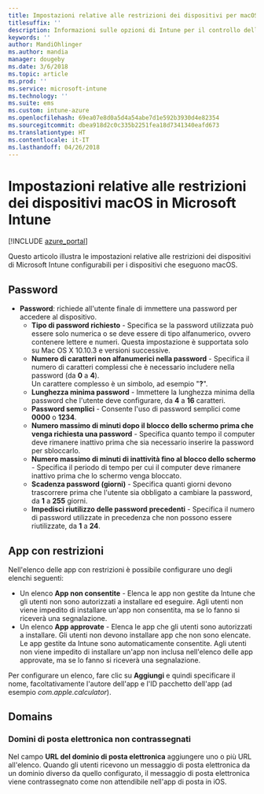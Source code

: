 ```yaml
---
title: Impostazioni relative alle restrizioni dei dispositivi per macOS in Microsoft Intune
titlesuffix: ''
description: Informazioni sulle opzioni di Intune per il controllo delle impostazioni e delle funzionalità nei dispositivi che eseguono macOS.
keywords: ''
author: MandiOhlinger
ms.author: mandia
manager: dougeby
ms.date: 3/6/2018
ms.topic: article
ms.prod: ''
ms.service: microsoft-intune
ms.technology: ''
ms.suite: ems
ms.custom: intune-azure
ms.openlocfilehash: 69ea07e8d0a5d4a54abe7d1e592b3930d4e82354
ms.sourcegitcommit: dbea918d2c0c335b2251fea18d7341340eafd673
ms.translationtype: HT
ms.contentlocale: it-IT
ms.lasthandoff: 04/26/2018
---
```

# <a name="microsoft-intune-macos-device-restriction-settings"></a>Impostazioni relative alle restrizioni dei dispositivi macOS in Microsoft Intune

[!INCLUDE [azure_portal](./includes/azure_portal.md)]

Questo articolo illustra le impostazioni relative alle restrizioni dei dispositivi di Microsoft Intune configurabili per i dispositivi che eseguono macOS.

## <a name="password"></a>Password
-   **Password**: richiede all'utente finale di immettere una password per accedere al dispositivo.
    -   **Tipo di password richiesto** - Specifica se la password utilizzata può essere solo numerica o se deve essere di tipo alfanumerico, ovvero contenere lettere e numeri. Questa impostazione è supportata solo su Mac OS X 10.10.3 e versioni successive.
    -   **Numero di caratteri non alfanumerici nella password** - Specifica il numero di caratteri complessi che è necessario includere nella password (da **0** a **4**).<br>Un carattere complesso è un simbolo, ad esempio "**?**".
    -   **Lunghezza minima password** - Immettere la lunghezza minima della password che l'utente deve configurare, da **4** a **16** caratteri.
    -   **Password semplici** - Consente l'uso di password semplici come **0000** o **1234**.
    -   **Numero massimo di minuti dopo il blocco dello schermo prima che venga richiesta una password** - Specifica quanto tempo il computer deve rimanere inattivo prima che sia necessario inserire la password per sbloccarlo.
    -   **Numero massimo di minuti di inattività fino al blocco dello schermo** - Specifica il periodo di tempo per cui il computer deve rimanere inattivo prima che lo schermo venga bloccato.
    -   **Scadenza password (giorni)** - Specifica quanti giorni devono trascorrere prima che l'utente sia obbligato a cambiare la password, da **1** a **255** giorni.
    -   **Impedisci riutilizzo delle password precedenti** - Specifica il numero di password utilizzate in precedenza che non possono essere riutilizzate, da **1** a **24**.

## <a name="restricted-apps"></a>App con restrizioni

Nell'elenco delle app con restrizioni è possibile configurare uno degli elenchi seguenti:

- Un elenco **App non consentite** - Elenca le app non gestite da Intune che gli utenti non sono autorizzati a installare ed eseguire. Agli utenti non viene impedito di installare un'app non consentita, ma se lo fanno si riceverà una segnalazione.
- Un elenco **App approvate** - Elenca le app che gli utenti sono autorizzati a installare. Gli utenti non devono installare app che non sono elencate. Le app gestite da Intune sono automaticamente consentite. Agli utenti non viene impedito di installare un'app non inclusa nell'elenco delle app approvate, ma se lo fanno si riceverà una segnalazione.

Per configurare un elenco, fare clic su **Aggiungi** e quindi specificare il nome, facoltativamente l'autore dell'app e l'ID pacchetto dell'app (ad esempio *com.apple.calculator*).

## <a name="domains"></a>Domains

### <a name="unmarked-email-domains"></a>Domini di posta elettronica non contrassegnati

Nel campo **URL del dominio di posta elettronica** aggiungere uno o più URL all'elenco. Quando gli utenti ricevono un messaggio di posta elettronica da un dominio diverso da quello configurato, il messaggio di posta elettronica viene contrassegnato come non attendibile nell'app di posta in iOS.

